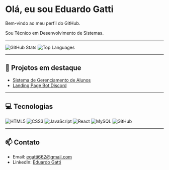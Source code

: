 # Olá, eu sou Eduardo Gatti

Bem-vindo ao meu perfil do GitHub.

 Sou Técnico em Desenvolvimento de Sistemas.  


---


![GitHub Stats](https://github-readme-stats.vercel.app/api?username=EduardoGatti&show_icons=true&theme=radical)
![Top Languages](https://github-readme-stats.vercel.app/api/top-langs/?username=EduardoGatti&layout=compact&theme=radical)

---

## 📁 Projetos em destaque

- [Sistema de Gerenciamento de Alunos]([https://github.com/EduardoGatti/sistema-cadastro](https://github.com/EduardGatti/page-colegio-MaterialUI.git))
- [Landing Page Bot Discord]([https://github.com/EduardoGatti/landing-page](https://github.com/EduardGatti/Black-Bot.git))



---

## 💻 Tecnologias

![HTML5](https://img.shields.io/badge/HTML5-e34f26?style=for-the-badge&logo=html5&logoColor=white)
![CSS3](https://img.shields.io/badge/CSS3-1572b6?style=for-the-badge&logo=css3&logoColor=white)
![JavaScript](https://img.shields.io/badge/JavaScript-f7df1e?style=for-the-badge&logo=javascript&logoColor=black)
![React](https://img.shields.io/badge/React-20232a?style=for-the-badge&logo=react&logoColor=61DAFB)
![MySQL](https://img.shields.io/badge/MySQL-00758f?style=for-the-badge&logo=mysql&logoColor=white)
![GitHub](https://img.shields.io/badge/GitHub-181717?style=for-the-badge&logo=github&logoColor=white)

---

## 📫 Contato

- Email: [egatti662@gmail.com](mailto:egatti662@gmail.com)  
- LinkedIn: [Eduardo Gatti](https://www.linkedin.com/in/eduardo-gatti-js/)
